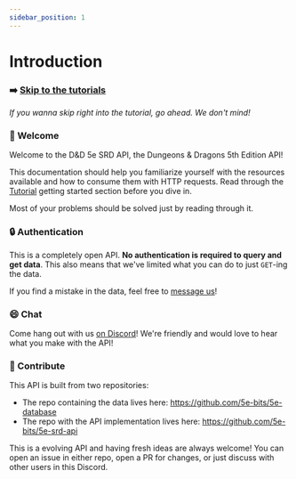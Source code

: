 ```yaml
---
sidebar_position: 1
---
```


# Introduction

### :arrow_right: [Skip to the tutorials](/docs/docs/tutorials/)

*If you wanna skip right into the tutorial, go ahead. We don't mind!*

### :wave: Welcome

Welcome to the D&D 5e SRD API, the Dungeons & Dragons 5th Edition API! 

This documentation should help you familiarize yourself with the resources available and how to consume them with HTTP requests. Read through the [Tutorial](/docs/docs/tutorials/) getting started section before you dive in. 

Most of your problems should be solved just by reading through it.

### :lock: Authentication

This is a completely open API. **No authentication is required to query and get data**. This also means that we've limited what you can do to just `GET`-ing the data. 

If you find a mistake in the data, feel free to [message us](https://discord.gg/TQuYTv7)!

### :smile: Chat

Come hang out with us [on Discord](https://discord.gg/TQuYTv7)! We're friendly and would love to hear what you make with the API!

### :handshake: Contribute

This API is built from two repositories:

- The repo containing the data lives here: https://github.com/5e-bits/5e-database
- The repo with the API implementation lives here: https://github.com/5e-bits/5e-srd-api

This is a evolving API and having fresh ideas are always welcome! You can
open an issue in either repo, open a PR for changes, or just discuss with
other users in this Discord.